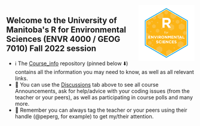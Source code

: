 <img src="img/R_for_EnvSci_2022_version.png" alt="course logo" align="right" height="150pm"/> 


## Welcome to the University of Manitoba's **R for Environmental Sciences** (ENVR 4000 / GEOG 7010) Fall 2022 session

- :information_source: The [Course_info](https://github.com/UM-R-for-EnvSci-Fall-2022/Course_info) repository (pinned below :arrow_down:) contains all the information you may need to know, as well as all relevant links.
- :loudspeaker: You can use the [Discussions](https://github.com/orgs/UM-R-for-EnvSci-Fall-2022/discussions) tab above to see all course Announcements, ask for help/advice with your coding issues (from the teacher or your peers), as well as participating in course polls and many more. 
- :raising_hand: Remember you can always tag the teacher or your peers using their handle (@peperg, for example) to get my/their attention.
